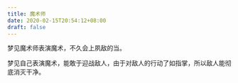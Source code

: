 ```yaml
---
title: 魔术师
date: 2020-02-15T20:54:12+08:00
draft: false
---
```


梦见魔术师表演魔术，不久会上夙敌的当。



梦见自己表演魔术，能敢于迎战敌人，由于对敌人的行动了如指掌，所以敌人能彻底消灭干净。

